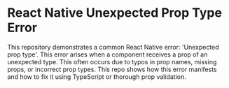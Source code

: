 # React Native Unexpected Prop Type Error

This repository demonstrates a common React Native error: 'Unexpected prop type'. This error arises when a component receives a prop of an unexpected type. This often occurs due to typos in prop names, missing props, or incorrect prop types. This repo shows how this error manifests and how to fix it using TypeScript or thorough prop validation.